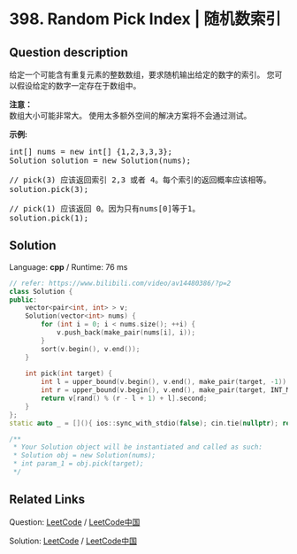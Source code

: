 # 398. Random Pick Index | 随机数索引

## Question description

<!--If you want to use the English description, use <p>Given an array of integers with possible duplicates, randomly output the index of a given target number. You can assume that the given target number must exist in the array.</p>

<p><b>Note:</b><br />
The array size can be very large. Solution that uses too much extra space will not pass the judge.</p>

<p><b>Example:</b></p>

<pre>
int[] nums = new int[] {1,2,3,3,3};
Solution solution = new Solution(nums);

// pick(3) should return either index 2, 3, or 4 randomly. Each index should have equal probability of returning.
solution.pick(3);

// pick(1) should return 0. Since in the array only nums[0] is equal to 1.
solution.pick(1);
</pre>
 instead-->
<p>给定一个可能含有重复元素的整数数组，要求随机输出给定的数字的索引。 您可以假设给定的数字一定存在于数组中。</p>

<p><strong>注意：</strong><br />
数组大小可能非常大。 使用太多额外空间的解决方案将不会通过测试。</p>

<p><strong>示例:</strong></p>

<pre>
int[] nums = new int[] {1,2,3,3,3};
Solution solution = new Solution(nums);

// pick(3) 应该返回索引 2,3 或者 4。每个索引的返回概率应该相等。
solution.pick(3);

// pick(1) 应该返回 0。因为只有nums[0]等于1。
solution.pick(1);
</pre>




## Solution

Language: **cpp**  /  Runtime: 76 ms

```cpp
// refer: https://www.bilibili.com/video/av14480386/?p=2
class Solution {
public:
    vector<pair<int, int> > v;
    Solution(vector<int> nums) {
        for (int i = 0; i < nums.size(); ++i) {
            v.push_back(make_pair(nums[i], i));
        }
        sort(v.begin(), v.end());
    }
    
    int pick(int target) {
        int l = upper_bound(v.begin(), v.end(), make_pair(target, -1)) - v.begin();
        int r = upper_bound(v.begin(), v.end(), make_pair(target, INT_MAX)) - v.begin() - 1;
        return v[rand() % (r - l + 1) + l].second;
    }
};
static auto _ = [](){ ios::sync_with_stdio(false); cin.tie(nullptr); return 0; }();

/**
 * Your Solution object will be instantiated and called as such:
 * Solution obj = new Solution(nums);
 * int param_1 = obj.pick(target);
 */
```



## Related Links

Question: [LeetCode](https://leetcode.com/problems/random-pick-index/description/)  /  [LeetCode中国](https://leetcode-cn.com/problems/random-pick-index/description/)

Solution: [LeetCode](https://leetcode.com/articles/random-pick-index/)  /  [LeetCode中国](https://leetcode-cn.com/articles/random-pick-index/)